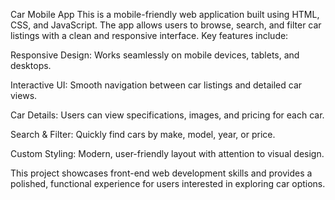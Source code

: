 Car Mobile App
This is a mobile-friendly web application built using HTML, CSS, and JavaScript. The app allows users to browse, search, and filter car listings with a clean and responsive interface. Key features include:

Responsive Design: Works seamlessly on mobile devices, tablets, and desktops.

Interactive UI: Smooth navigation between car listings and detailed car views.

Car Details: Users can view specifications, images, and pricing for each car.

Search & Filter: Quickly find cars by make, model, year, or price.

Custom Styling: Modern, user-friendly layout with attention to visual design.

This project showcases front-end web development skills and provides a polished, functional experience for users interested in exploring car options.
